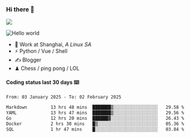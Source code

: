 ### Hi there 👋
![](https://komarev.com/ghpvc/?username=Xuhandsome)


<img src="https://github-readme-stats.vercel.app/api?username=XuHandsome&show_icons=true&theme=merko" alt="Hello world">

<br/>

- 🍻  Work at Shanghai, _A Linux SA_
- ⚡  Python / Vue / Shell
- ✍️  Blogger
- ♟  Chess / ping pong / LOL

#### Coding status last 30 days ⌨️

<!--START_SECTION:waka-->

```txt
From: 03 January 2025 - To: 02 February 2025

Markdown         13 hrs 48 mins  ███████▒░░░░░░░░░░░░░░░░░   29.58 %
YAML             13 hrs 47 mins  ███████▒░░░░░░░░░░░░░░░░░   29.56 %
Go               12 hrs 20 mins  ██████▓░░░░░░░░░░░░░░░░░░   26.43 %
Docker           2 hrs 30 mins   █▒░░░░░░░░░░░░░░░░░░░░░░░   05.36 %
SQL              1 hr 47 mins    █░░░░░░░░░░░░░░░░░░░░░░░░   03.84 %
```

<!--END_SECTION:waka-->
